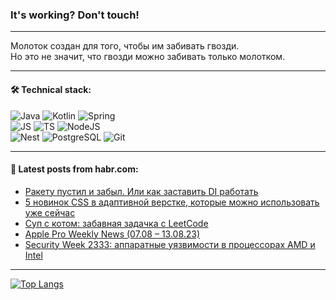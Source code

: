 ### It's working? Don't touch!

---
Молоток создан для того, чтобы им забивать гвозди. <br>
Но это не значит, что гвозди можно забивать только молотком.

---

#### 🛠️ Technical stack:

![Java](https://img.shields.io/badge/Java-informational?logo=Oracle&style=flat&logoColor=white&color=FF4500)
![Kotlin](https://img.shields.io/badge/Kotlin-informational?logo=Kotlin&style=flat&logoColor=white&color=774D97)
![Spring](https://img.shields.io/badge/SpringBoot-informational?logo=SpringBoot&style=flat&logoColor=white&color=6DB33F) <br>
![JS](https://img.shields.io/badge/JS-informational?logo=javaScript&style=flat&logoColor=black&color=F7Df1E)
![TS](https://img.shields.io/badge/TypeScript-informational?logo=typeScript&style=flat&logoColor=black&color=0667A8)
![NodeJS](https://img.shields.io/badge/NodeJS-informational?logo=node.js&style=flat&logoColor=white&color=70A760) <br>
![Nest](https://img.shields.io/badge/NestJS-informational?logo=NestJS&style=flat&logoColor=white&color=E0234E)
![PostgreSQL](https://img.shields.io/badge/PostgreSQL-informational?logo=PostgreSQL&style=flat&logoColor=white&color=DAA520)
![Git](https://img.shields.io/badge/Git-informational?logo=git&style=flat&logoColor=white&color=778899)

___

#### 💬 Latest posts from habr.com:

<!-- BLOG-POST-LIST:START -->
- [Ракету пустил и забыл. Или как заставить DI работать](https://habr.com/ru/articles/754580/?utm_source=habrahabr&utm_medium=rss&utm_campaign=754580)
- [5 новинок CSS в адаптивной верстке, которые можно использовать уже сейчас](https://habr.com/ru/articles/754566/?utm_source=habrahabr&utm_medium=rss&utm_campaign=754566)
- [Суп с котом: забавная задачка с LeetCode](https://habr.com/ru/articles/754552/?utm_source=habrahabr&utm_medium=rss&utm_campaign=754552)
- [Apple Pro Weekly News &lpar;07.08 – 13.08.23&rpar;](https://habr.com/ru/articles/754530/?utm_source=habrahabr&utm_medium=rss&utm_campaign=754530)
- [Security Week 2333: аппаратные уязвимости в процессорах AMD и Intel](https://habr.com/ru/companies/kaspersky/articles/754454/?utm_source=habrahabr&utm_medium=rss&utm_campaign=754454)
<!-- BLOG-POST-LIST:END -->

---
[![Top Langs](https://github-readme-stats-git-master-advtsetting-gmailcom.vercel.app/api/top-langs/?username=zloylis&langs_count=10&hide_title=false&title_color=e6edf3&size_weight=0.5&count_weight=0.5&layout=compact&hide_border=true&theme=dracula)](https://github.com/zloylis)

<!-- ![GitHub stats](https://github-readme-stats-git-master-advtsetting-gmailcom.vercel.app/api?username=zloylis&show_icons=true&hide_border=true&theme=dracula&hide_title=true&include_all_commits=true&count_private=true&hide=contribs&hide_rank=true) -->
